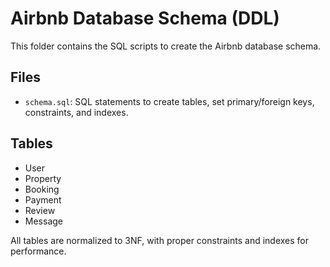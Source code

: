 # Airbnb Database Schema (DDL)

This folder contains the SQL scripts to create the Airbnb database schema.

## Files
- `schema.sql`: SQL statements to create tables, set primary/foreign keys, constraints, and indexes.

## Tables
- User
- Property
- Booking
- Payment
- Review
- Message

All tables are normalized to 3NF, with proper constraints and indexes for performance.
